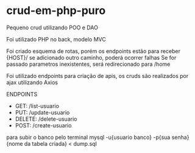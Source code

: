 # crud-em-php-puro
Pequeno crud utilizando POO e DAO

Foi utilizado PHP no back, modelo MVC

Foi criado esquema de rotas, porém os endpoints estão para receber {HOST}/
se adicionado outro caminho, poderá ocorrer falhas
Se for passado parametros inexistentes, será redirecionado para /home

Foi utilizado endpoints para criação de apis, os cruds são realizados por ajax utilizando Axios

ENDPOINTS

<ul>
    <li>GET: /list-usuario</li>
    <li>PUT: /update-usuario</li>
    <li>DELETE: /delete-usuario</li>
    <li>POST: /create-usuario</li>
</ul>


para subir o banco pelo terminal
mysql -u{usuario banco} -p{sua senha} {nome da tabela criada} < dump.sql
